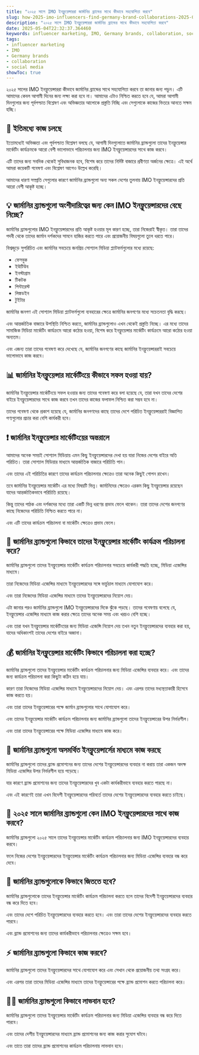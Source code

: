 ```yaml
---
title: "২০২৫ সালে IMO ইনফ্লুয়েন্সাররা জার্মানির ব্র্যান্ডের সাথে কীভাবে সহযোগিতা করবে"
slug: how-2025-imo-influencers-find-germany-brand-collaborations-2025-05-04
description: "২০২৫ সালে IMO ইনফ্লুয়েন্সাররা জার্মানির ব্র্যান্ডের সাথে কীভাবে সহযোগিতা করবে"
date: 2025-05-04T22:32:37.364460
keywords: influencer marketing, IMO, Germany brands, collaboration, social media
tags:
- influencer marketing
- IMO
- Germany brands
- collaboration
- social media
showToc: true
---
```


২০২৫ সালের IMO ইনফ্লুয়েন্সাররা কীভাবে জার্মানির ব্র্যান্ডের সাথে সহযোগিতা করবে তা জানার জন্য পড়ুন। এটি আমাদের কেবল আগামী দিনের জন্য লক্ষ্য করা হবে না। আমাদের এটাও নিশ্চিত করতে হবে যে, আমরা আগামী দিনগুলোর জন্য পূর্বপশ্চাত বিশ্লেষণ এবং অভিজ্ঞতার আলোকে প্রস্তুতি নিচ্ছি এবং সেগুলোকে কাজের ভিতরে আনতে সক্ষম হচ্ছি।

## 📢 ইতিমধ্যে কাজ চলছে

ইতোমধ্যেই অভিজ্ঞতা এবং পূর্বপশ্চাত বিশ্লেষণ বলছে যে, আগামী দিনগুলোতে জার্মানির ব্র্যান্ডগুলো তাদের ইনফ্লুয়েন্সার মার্কেটিং কার্যক্রমকে আরো বেশী ভালোভাবে পরিচালনার জন্য IMO ইনফ্লুয়েন্সারদের সাথে কাজ করবে। 

এটি তাদের জন্য সবদিক থেকেই সুবিধাজনক হবে, বিশেষ করে তাদের নির্দিষ্ট বাজারে প্রবীণতা অর্জনের ক্ষেত্রে। এই অর্থে আমরা কয়েকটি গবেষণা এবং বিশ্লেষণ আগেও উল্লেখ করেছি। 

আমাদের ধারণা সম্প্রতি সেগুলোর কারণে জার্মানির ব্র্যান্ডগুলো অন্য সকল দেশের তুলনায় IMO ইনফ্লুয়েন্সারদের প্রতি আরো বেশী আকৃষ্ট হচ্ছে। 


## 💡 জার্মানির ব্র্যান্ডগুলো অংশীদারিত্বের জন্য কেন IMO ইনফ্লুয়েন্সারদের বেছে নিচ্ছে?

জার্মানির ব্র্যান্ডগুলোর IMO ইনফ্লুয়েন্সারদের প্রতি আকৃষ্ট হওয়ার মূল কারণ হচ্ছে, তারা নিজেরাই স্বীকৃত। তারা তাদের পদবী থেকে তাদের জার্মান দর্শকদের সামনে হাজির করতে পারে এবং প্রয়োজনীয় বিষয়গুলো তুলে ধরতে পারে।

বিশ্বজুড়ে সুপরিচিত এবং জার্মানির সবচেয়ে জনপ্রিয় সোশ্যাল মিডিয়া প্ল্যাটফর্মগুলোর মধ্যে রয়েছে:

- ফেসবুক
- ইউটিউব
- ইনস্টাগ্রাম
- টিকটক
- পিন্টারেস্ট
- লিঙ্কডইন
- টুইটার

জার্মানির জনগণ এই সোশ্যাল মিডিয়া প্ল্যাটফর্মগুলো ব্যবহারের ক্ষেত্রে জার্মানির জনগণের মধ্যে সচেতনতা বৃদ্ধি করছে। 

এবং আন্তর্জাতিক বাজারে উপস্থিতি নিশ্চিত করতে, জার্মানির ব্র্যান্ডগুলোও এখন থেকেই প্রস্তুতি নিচ্ছে। এর মধ্যে তাদের সামাজিক মিডিয়া মার্কেটিং কার্যক্রমে আরো কঠোর হওয়া, বিশেষ করে ইনফ্লুয়েন্সার মার্কেটিং কার্যক্রমে আরো কঠোর হওয়া অন্যতম। 

এবং এজন্য তারা তাদের গবেষণা করে দেখেছে যে, জার্মানির জনগণের কাছে জার্মানির ইনফ্লুয়েন্সাররাই সবচেয়ে ভালোভাবে কাজ করবে। 


## 📊 জার্মানির ইনফ্লুয়েন্সার মার্কেটিংয়ে কীভাবে সফল হওয়া যায়?

জার্মানির ইনফ্লুয়েন্সার মার্কেটিংয়ে সফল হওয়ার জন্য তাদের গবেষণা করে বলা হয়েছে যে, তারা যখন তাদের দেশের বাইরে ইনফ্লুয়েন্সারদের সাথে কাজ করবে তখন তাদের কাজের ফলাফল নিশ্চিত করা সম্ভব হবে না।

তাদের গবেষণা থেকে প্রকাশ হয়েছে যে, জার্মানির জনগণদের কাছে তাদের দেশে পরিচিত ইনফ্লুয়েন্সাররাই বিজ্ঞাপিত পণ্যগুলোর প্রচার করা বেশি কার্যকরী হবে। 


## ❗ জার্মানির ইনফ্লুয়েন্সার মার্কেটিংয়ের অন্তরালে

আমাদের অনেক সময়ই সোশ্যাল মিডিয়ায় এমন কিছু ইনফ্লুয়েন্সারদের দেখা হয় যারা নিজের দেশের বাইরে অতি পরিচিত। তারা সোশ্যাল মিডিয়ার মাধ্যমে আন্তর্জাতিক বাজারে পরিচিতি পান। 

এবং তাদের এই পরিচিতির কারণে তাদের কার্যক্রম পরিচালনার ক্ষেত্রেও তারা অনেক কিছুই গোপন রাখেন। 

তবে জার্মানির ইনফ্লুয়েন্সার মার্কেটিং এর মধ্যে বিষয়টি ভিন্ন। জার্মানিদের ক্ষেত্রেও এরকম কিছু ইনফ্লুয়েন্সার রয়েছেন যাদের আন্তর্জাতিকভাবে পরিচিতি রয়েছে। 

কিন্তু তাদের পাঠক এবং দর্শকদের মধ্যে তারা একটি ভিন্ন ধরণের প্রভাব ফেলে থাকেন। তারা তাদের দেশের জনগণের কাছে নিজেদের পরিচিতি নিশ্চিত করতে পারে না। 

এবং এটি তাদের কার্যক্রম পরিচালনা বা মার্কেটিং ক্ষেত্রেও প্রভাব ফেলে। 


## 🎯 জার্মানির ব্র্যান্ডগুলো কিভাবে তাদের ইনফ্লুয়েন্সার মার্কেটিং কার্যক্রম পরিচালনা করে?

জার্মানির ব্র্যান্ডগুলো তাদের ইনফ্লুয়েন্সার মার্কেটিং কার্যক্রম পরিচালনার সবচেয়ে কার্যকরী পদ্ধতি হচ্ছে, মিডিয়া এজেন্সির মাধ্যমে। 

তারা নিজেদের মিডিয়া এজেন্সির মাধ্যমে ইনফ্লুয়েন্সারদের সঙ্গে ভার্চুয়াল মাধ্যমে যোগাযোগ করে। 

এবং তারা নিজেদের মিডিয়া এজেন্সির মাধ্যমে তাদের ইনফ্লুয়েন্সারদের নিয়োগ দেয়। 

এটা জানার পরও জার্মানির ব্র্যান্ডগুলো IMO ইনফ্লুয়েন্সারদের দিকে ঝুঁকে পড়ছে। তাদের গবেষণায় বলেছে যে, ইনফ্লুয়েন্সার এজেন্সির মাধ্যমে কাজ করার ক্ষেত্রে তাদের অনেক সময় এবং খরচও বেশি হচ্ছে। 

এবং তারা যখন ইনফ্লুয়েন্সার মার্কেটিংয়ের জন্য মিডিয়া এজেন্সি নিয়োগ দেয় তখন নতুন ইনফ্লুয়েন্সারদের ব্যবহার করা হয়, যাদের অধিকাংশই তাদের দেশের বাইরে অজানা। 


## 💰 জার্মানির ইনফ্লুয়েন্সার মার্কেটিং কিভাবে পরিচালনা করা হচ্ছে?

জার্মানির ব্র্যান্ডগুলো তাদের ইনফ্লুয়েন্সার মার্কেটিং কার্যক্রম পরিচালনার জন্য মিডিয়া এজেন্সির ব্যবহার করে। এবং তাদের জন্য কার্যক্রম পরিচালনা করা কিছুটা কঠিন হয়ে যায়। 

কারণ তারা নিজেদের মিডিয়া এজেন্সির মাধ্যমে ইনফ্লুয়েন্সারদের নিয়োগ দেয়। এবং এরপর তাদের মধ্যস্থতাকারী হিসেবে কাজ করতে হয়। 

এবং তারা তাদের ইনফ্লুয়েন্সারের পক্ষে জার্মান ব্র্যান্ডগুলোর সাথে যোগাযোগ করে। 

এবং তাদের ইনফ্লুয়েন্সার মার্কেটিং কার্যক্রম পরিচালনার জন্য জার্মানির ব্র্যান্ডগুলো তাদের ইনফ্লুয়েন্সারের উপর নির্ভরশীল। 

এবং তারা তাদের ইনফ্লুয়েন্সারের পক্ষে মিডিয়া এজেন্সির মাধ্যমে কাজ করে। 


## 🔗 জার্মানির ব্র্যান্ডগুলো অসমর্থিত ইনফ্লুয়েন্সার্সের মাধ্যমে কাজ করছে

জার্মানির ব্র্যান্ডগুলো তাদের ব্র্যান্ড প্রমোশনের জন্য তাদের দেশের ইনফ্লুয়েন্সারদের ব্যবহার না করায় তারা একজন অদক্ষ মিডিয়া এজেন্সির উপর নির্ভরশীল হয়ে পড়েছে। 

যার কারণে ব্র্যান্ড প্রমোশনের জন্য তাদের ইনফ্লুয়েন্সারদের খুব একটা কার্যকরীভাবে ব্যবহার করতে পারছে না। 

এবং এই কারণেই তারা এখন বিদেশী ইনফ্লুয়েন্সারদের পরিবর্তে তাদের দেশের ইনফ্লুয়েন্সারদের ব্যবহার করতে চাইছে। 


## 🎤 ২০২৫ সালে জার্মানির ব্র্যান্ডগুলো কেন IMO ইনফ্লুয়েন্সারদের সাথে কাজ করবে?

জার্মানির ব্র্যান্ডগুলো ২০২৫ সালে তাদের ইনফ্লুয়েন্সার মার্কেটিং কার্যক্রম পরিচালনার জন্য IMO ইনফ্লুয়েন্সারদের ব্যবহার করবে। 

ফলে নিজের দেশের ইনফ্লুয়েন্সারদের ইনফ্লুয়েন্সার মার্কেটিং কার্যক্রম পরিচালনার জন্য মিডিয়া এজেন্সির ব্যবহার বন্ধ করে দেবে। 


## 📣 জার্মানির ব্র্যান্ডগুলোকে কিভাবে জিততে হবে?

জার্মানির ব্র্যান্ডগুলোকে তাদের ইনফ্লুয়েন্সার মার্কেটিং কার্যক্রম পরিচালনা করতে হলে তাদের বিদেশী ইনফ্লুয়েন্সারদের ব্যবহার বন্ধ করে দিতে হবে। 

এবং তাদের দেশে পরিচিত ইনফ্লুয়েন্সারদের ব্যবহার করতে হবে। এবং তারা তাদের দেশের ইনফ্লুয়েন্সারদের ব্যবহার করতে পারবে। 

এবং ব্র্যান্ড প্রমোশনের জন্য তাদের কার্যকরীভাবে পরিচালনার ক্ষেত্রেও সক্ষম হবে। 


## ⚡️ জার্মানির ব্র্যান্ডগুলো কিভাবে কাজ করবে?

জার্মানির ব্র্যান্ডগুলো তাদের ইনফ্লুয়েন্সারদের সাথে যোগাযোগ করে এবং সেখান থেকে প্রয়োজনীয় তথ্য সংগ্রহ করে। 

এবং এরপর তারা তাদের মিডিয়া এজেন্সির মাধ্যমে তাদের ইনফ্লুয়েন্সারের পক্ষে ব্র্যান্ড প্রমোশন করতে পরিচালনা করে। 


## 🙋‍♂️ জার্মানির ব্র্যান্ডগুলো কিভাবে লাভবান হবে?

জার্মানির ব্র্যান্ডগুলো তাদের ইনফ্লুয়েন্সার মার্কেটিং কার্যক্রম পরিচালনার জন্য মিডিয়া এজেন্সির ব্যবহার বন্ধ করে দিতে পারবে। 

এবং তাদের দেশীয় ইনফ্লুয়েন্সারদের মাধ্যমে ব্র্যান্ড প্রমোশনের জন্য কাজ করার সুযোগ ঘটবে। 

এবং তাতে তারা তাদের ব্র্যান্ড প্রমোশনের কার্যক্রম পরিচালনায় লাভবান হবে।